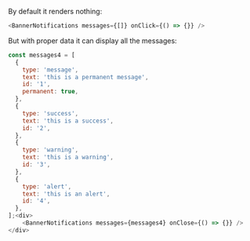 By default it renders nothing:
```js
<BannerNotifications messages={[]} onClick={() => {}} />
```

But with proper data it can display all the messages:
```js
const messages4 = [
  {
    type: 'message',
    text: 'this is a permanent message',
    id: '1',
    permanent: true,
  },
  {
    type: 'success',
    text: 'this is a success',
    id: '2',
  },
  {
    type: 'warning',
    text: 'this is a warning',
    id: '3',
  },
  {
    type: 'alert',
    text: 'this is an alert',
    id: '4',
  },
];<div>
	<BannerNotifications messages={messages4} onClose={() => {}} />
</div>
```
